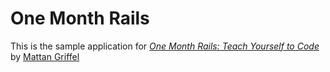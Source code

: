 # One Month Rails

This is the sample application for
[*One Month Rails: Teach Yourself to Code*](http://onemonthrails.com)
by [Mattan Griffel](http://mattangriffel.com)